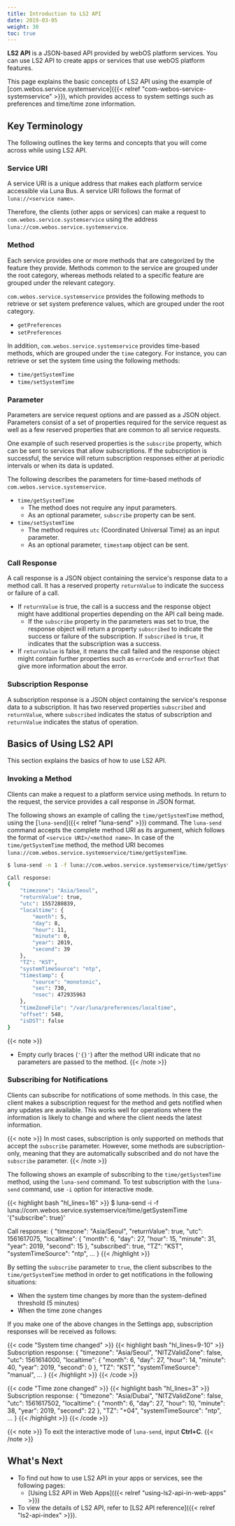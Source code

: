 ```yaml
---
title: Introduction to LS2 API
date: 2019-03-05
weight: 30
toc: true
---
```


**LS2 API** is a JSON-based API provided by webOS platform services. You can use LS2 API to create apps or services that use webOS platform features.

This page explains the basic concepts of LS2 API using the example of [com.webos.service.systemservice]({{< relref "com-webos-service-systemservice" >}}), which provides access to system settings such as preferences and time/time zone information.

## Key Terminology

The following outlines the key terms and concepts that you will come across while using LS2 API.

### Service URI

A service URI is a unique address that makes each platform service accessible via Luna Bus. A service URI follows the format of `luna://<service name>`.

Therefore, the clients (other apps or services) can make a request to `com.webos.service.systemservice` using the address `luna://com.webos.service.systemservice`.

### Method

Each service provides one or more methods that are categorized by the feature they provide. Methods common to the service are grouped under the root category, whereas methods related to a specific feature are grouped under the relevant category.

`com.webos.service.systemservice` provides the following methods to retrieve or set system preference values, which are grouped under the root category.

* `getPreferences`
* `setPreferences`

In addition, `com.webos.service.systemservice` provides time-based methods, which are grouped under the `time` category. For instance, you can retrieve or set the system time using the following methods:

* `time/getSystemTime`
* `time/setSystemTime`

### Parameter

Parameters are service request options and are passed as a JSON object. Parameters consist of a set of properties required for the service request as well as a few reserved properties that are common to all service requests.

One example of such reserved properties is the `subscribe` property, which can be sent to services that allow subscriptions. If the subscription is successful, the service will return subscription responses either at periodic intervals or when its data is updated.

The following describes the parameters for time-based methods of `com.webos.service.systemservice`.

* `time/getSystemTime`
    - The method does not require any input parameters.
    - As an optional parameter, `subscribe` property can be sent.
* `time/setSystemTime`
    - The method requires `utc` (Coordinated Universal Time) as an input parameter.
    - As an optional parameter, `timestamp` object can be sent.

### Call Response

A call response is a JSON object containing the service's response data to a method call. It has a reserved property `returnValue` to indicate the success or failure of a call.

* If `returnValue` is true, the call is a success and the response object might have additional properties depending on the API call being made.
    - If the `subscribe` property in the parameters was set to true, the response object will return a property `subscribed` to indicate the success or failure of the subscription. If `subscribed` is `true`, it indicates that the subscription was a success.
* If `returnValue` is false, it means the call failed and the response object might contain further properties such as `errorCode` and `errorText` that give more information about the error.

### Subscription Response

A subscription response is a JSON object containing the service's response data to a subscription. It has two reserved properties `subscribed` and `returnValue`, where `subscribed` indicates the status of subscription and `returnValue` indicates the status of operation.

## Basics of Using LS2 API

This section explains the basics of how to use LS2 API.

### Invoking a Method

Clients can make a request to a platform service using methods. In return to the request, the service provides a call response in JSON format.

The following shows an example of calling the `time/getSystemTime` method, using the [`luna-send`]({{< relref "luna-send" >}}) command. The `luna-send` command accepts the complete method URI as its argument, which follows the format of `<service URI>/<method name>`. In case of the `time/getSystemTime` method, the method URI becomes `luna://com.webos.service.systemservice/time/getSystemTime`.

``` bash
$ luna-send -n 1 -f luna://com.webos.service.systemservice/time/getSystemTime '{}'

Call response:
{
    "timezone": "Asia/Seoul",
    "returnValue": true,
    "utc": 1557280839,
    "localtime": {
        "month": 5,
        "day": 8,
        "hour": 11,
        "minute": 0,
        "year": 2019,
        "second": 39
    },
    "TZ": "KST",
    "systemTimeSource": "ntp",
    "timestamp": {
        "source": "monotonic",
        "sec": 730,
        "nsec": 472935963
    },
    "timeZoneFile": "/var/luna/preferences/localtime",
    "offset": 540,
    "isDST": false
}
```

{{< note >}}
* Empty curly braces (`'{}'`) after the method URI indicate that no parameters are passed to the method.
{{< /note >}}

### Subscribing for Notifications

Clients can subscribe for notifications of some methods. In this case, the client makes a subscription request for the method and gets notified when any updates are available. This works well for operations where the information is likely to change and where the client needs the latest information.

{{< note >}}
In most cases, subscription is only supported on methods that accept the `subscribe` parameter. However, some methods are subscription-only, meaning that they are automatically subscribed and do not have the `subscribe` parameter.
{{< /note >}}

The following shows an example of subscribing to the `time/getSystemTime` method, using the `luna-send` command. To test subscription with the `luna-send` command, use `-i` option for interactive mode.

{{< highlight bash "hl_lines=16" >}}
$ luna-send -i -f luna://com.webos.service.systemservice/time/getSystemTime '{"subscribe": true}'

Call response:
{
    "timezone": "Asia/Seoul",
    "returnValue": true,
    "utc": 1561617075,
    "localtime": {
        "month": 6,
        "day": 27,
        "hour": 15,
        "minute": 31,
        "year": 2019,
        "second": 15
    },
    "subscribed": true,
    "TZ": "KST",
    "systemTimeSource": "ntp",
    ...
}
{{< /highlight >}}

By setting the `subscribe` parameter to `true`, the client subscribes to the `time/getSystemTime` method in order to get notifications in the following situations:

* When the system time changes by more than the system-defined threshold (5 minutes)
* When the time zone changes

If you make one of the above changes in the Settings app, subscription responses will be received as follows:

{{< code "System time changed" >}}
{{< highlight bash "hl_lines=9-10" >}}
Subscription response:
{
    "timezone": "Asia/Seoul",
    "NITZValidZone": false,
    "utc": 1561614000,
    "localtime": {
        "month": 6,
        "day": 27,
        "hour": 14,
        "minute": 40,
        "year": 2019,
        "second": 0
    },
    "TZ": "KST",
    "systemTimeSource": "manual",
    ...
}
{{< /highlight >}}
{{< /code >}}


{{< code "Time zone changed" >}}
{{< highlight bash "hl_lines=3" >}}
Subscription response:
{
    "timezone": "Asia/Dubai",
    "NITZValidZone": false,
    "utc": 1561617502,
    "localtime": {
        "month": 6,
        "day": 27,
        "hour": 10,
        "minute": 38,
        "year": 2019,
        "second": 22
    },
    "TZ": "+04",
    "systemTimeSource": "ntp",
    ...
}
{{< /highlight >}}
{{< /code >}}

{{< note >}}
To exit the interactive mode of `luna-send`, input **Ctrl+C**.
{{< /note >}}

## What's Next

* To find out how to use LS2 API in your apps or services, see the following pages:
  - [Using LS2 API in Web Apps]({{< relref "using-ls2-api-in-web-apps" >}})
* To view the details of LS2 API, refer to [LS2 API reference]({{< relref "ls2-api-index" >}}).
